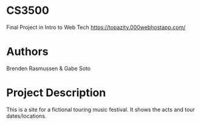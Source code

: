 # CS3500

Final Project in Intro to Web Tech
https://topazity.000webhostapp.com/

# Authors

Brenden Rasmussen
&
Gabe Soto

# Project Description

This is a site for a fictional touring music festival. It shows the acts and tour dates/locations. 
